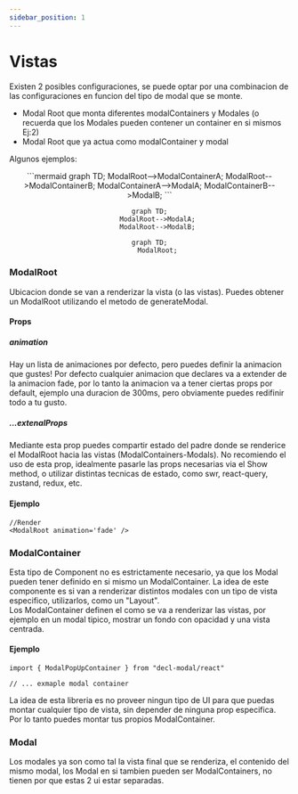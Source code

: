 ```yaml
---
sidebar_position: 1
---
```


# Vistas

Existen 2 posibles configuraciones, se puede optar por una combinacion de las configuraciones en funcion del tipo de modal que se monte.
- Modal Root que monta diferentes modalContainers y Modales (o recuerda que los Modales pueden contener un container en si mismos Ej:2)
- Modal Root que ya actua como modalContainer y modal

Algunos ejemplos:
<div align='center' style={{display: 'flex', justifyContent: 'center', alignItems: 'center', gap: '2rem'}}>
```mermaid
graph TD;
    ModalRoot-->ModalContainerA;
    ModalRoot-->ModalContainerB;
    ModalContainerA-->ModalA;
    ModalContainerB-->ModalB;
```

```mermaid
graph TD;
    ModalRoot-->ModalA;
    ModalRoot-->ModalB;
```

```mermaid
graph TD;
    ModalRoot;
```
</div>

### ModalRoot

Ubicacion donde se van a renderizar la vista (o las vistas). Puedes obtener un ModalRoot utilizando el metodo de generateModal.

#### Props

##### animation
Hay un lista de animaciones por defecto, pero puedes definir la animacion que gustes! Por defecto cualquier animacion que declares va a extender de la animacion fade, por lo tanto la animacion va a tener ciertas props por default, ejemplo una duracion de 300ms, pero obviamente puedes redifinir todo a tu gusto.

##### ...extenalProps
Mediante esta prop puedes compartir estado del padre donde se renderice el ModalRoot hacia las vistas (ModalContainers-Modals).
No recomiendo el uso de esta prop, idealmente pasarle las props necesarias via el Show method, o utilizar distintas tecnicas de estado, como swr, react-query, zustand, redux, etc.

#### Ejemplo

```tsx
//Render
<ModalRoot animation='fade' />
```

### ModalContainer
Esta tipo de Component no es estrictamente necesario, ya que los Modal pueden tener definido en si mismo un ModalContainer. La idea de este componente es si van a renderizar distintos modales con un tipo de vista especifico, utilizarlos, como un "Layout".<br/>
Los ModalContainer definen el como se va a renderizar las vistas, por ejemplo en un modal tipico, mostrar un fondo con opacidad y una vista centrada.<br/>
#### Ejemplo
```tsx
import { ModalPopUpContainer } from "decl-modal/react"
 
// ... exmaple modal container
```
La idea de esta libreria es no proveer ningun tipo de UI para que puedas montar cualquier tipo de vista, sin depender de ninguna prop especifica. Por lo tanto puedes montar tus propios ModalContainer.

### Modal
Los modales ya son como tal la vista final que se renderiza, el contenido del mismo modal, los Modal en si tambien pueden ser ModalContainers, no tienen por que estas 2 ui estar separadas.